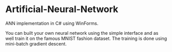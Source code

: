 # Artificial-Neural-Network
ANN implementation in C# using WinForms.

You can built your own neural network using the simple interface and as well train it on the famous MNIST fashion dataset.
The training is done using mini-batch gradient descent.


